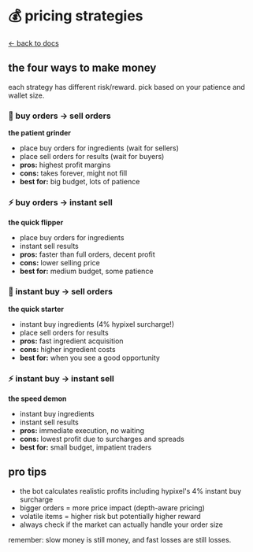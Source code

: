 # 💰 pricing strategies

[← back to docs](./README.md)

## the four ways to make money

each strategy has different risk/reward. pick based on your patience and wallet size.

### 🐌 buy orders → sell orders
**the patient grinder**

- place buy orders for ingredients (wait for sellers)
- place sell orders for results (wait for buyers)
- **pros:** highest profit margins
- **cons:** takes forever, might not fill
- **best for:** big budget, lots of patience

### ⚡ buy orders → instant sell
**the quick flipper**

- place buy orders for ingredients
- instant sell results
- **pros:** faster than full orders, decent profit
- **cons:** lower selling price
- **best for:** medium budget, some patience


### 🚀 instant buy → sell orders
**the quick starter**

- instant buy ingredients (4% hypixel surcharge!)
- place sell orders for results
- **pros:** fast ingredient acquisition
- **cons:** higher ingredient costs
- **best for:** when you see a good opportunity

### ⚡ instant buy → instant sell
**the speed demon**

- instant buy ingredients
- instant sell results
- **pros:** immediate execution, no waiting
- **cons:** lowest profit due to surcharges and spreads
- **best for:** small budget, impatient traders

## pro tips

- the bot calculates realistic profits including hypixel's 4% instant buy surcharge
- bigger orders = more price impact (depth-aware pricing)
- volatile items = higher risk but potentially higher reward
- always check if the market can actually handle your order size

remember: slow money is still money, and fast losses are still losses.

